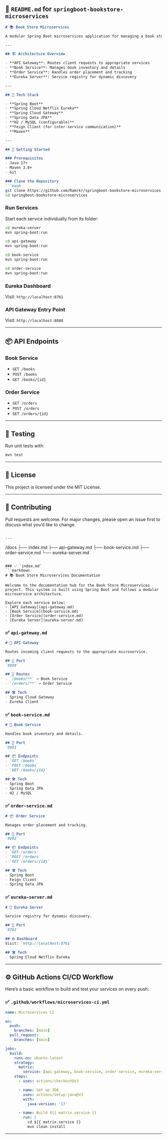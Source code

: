 

## 📘 `README.md` for `springboot-bookstore-microservices`

```markdown
# 📚 Book Store Microservices

A modular Spring Boot microservices application for managing a book store. Built with service discovery, API gateway routing, and RESTful communication between services.

---

## 🏗️ Architecture Overview

- **API Gateway**: Routes client requests to appropriate services
- **Book Service**: Manages book inventory and details
- **Order Service**: Handles order placement and tracking
- **Eureka Server**: Service registry for dynamic discovery

---

## 🧰 Tech Stack

- **Spring Boot**
- **Spring Cloud Netflix Eureka**
- **Spring Cloud Gateway**
- **Spring Data JPA**
- **H2 / MySQL (configurable)**
- **Feign Client (for inter-service communication)**
- **Maven**

---

## 🚀 Getting Started

### Prerequisites
- Java 17+
- Maven 3.8+
- Git

### Clone the Repository
```bash
git clone https://github.com/Ramrkr/springboot-bookstore-microservices.git
cd springboot-bookstore-microservices
```

### Run Services
Start each service individually from its folder:
```bash
cd eureka-server
mvn spring-boot:run

cd api-gateway
mvn spring-boot:run

cd book-service
mvn spring-boot:run

cd order-service
mvn spring-boot:run
```

### Eureka Dashboard
Visit: `http://localhost:8761`

### API Gateway Entry Point
Visit: `http://localhost:8080`

---

## 📦 API Endpoints

### Book Service
- `GET /books`
- `POST /books`
- `GET /books/{id}`

### Order Service
- `GET /orders`
- `POST /orders`
- `GET /orders/{id}`

---

## 🧪 Testing
Run unit tests with:
```bash
mvn test
```

---

## 📄 License
This project is licensed under the MIT License.

---

## 🙌 Contributing
Pull requests are welcome. For major changes, please open an issue first to discuss what you’d like to change.

```

---

```
/docs
├── index.md
├── api-gateway.md
├── book-service.md
├── order-service.md
└── eureka-server.md
```

### ✅ `index.md`
```markdown
# 📚 Book Store Microservices Documentation

Welcome to the documentation hub for the Book Store Microservices project. This system is built using Spring Boot and follows a modular microservice architecture.

Explore each service below:
- [API Gateway](api-gateway.md)
- [Book Service](book-service.md)
- [Order Service](order-service.md)
- [Eureka Server](eureka-server.md)
```

### ✅ `api-gateway.md`
```markdown
# 🚪 API Gateway

Routes incoming client requests to the appropriate microservice.

## 🔧 Port
`8080`

## 🔗 Routes
- `/books/**` → Book Service
- `/orders/**` → Order Service

## 🛠️ Tech
- Spring Cloud Gateway
- Eureka Client
```

### ✅ `book-service.md`
```markdown
# 📘 Book Service

Handles book inventory and details.

## 🔧 Port
`8081`

## 📦 Endpoints
- `GET /books`
- `POST /books`
- `GET /books/{id}`

## 🛠️ Tech
- Spring Boot
- Spring Data JPA
- H2 / MySQL
```

### ✅ `order-service.md`
```markdown
# 📦 Order Service

Manages order placement and tracking.

## 🔧 Port
`8082`

## 📦 Endpoints
- `GET /orders`
- `POST /orders`
- `GET /orders/{id}`

## 🛠️ Tech
- Spring Boot
- Feign Client
- Spring Data JPA
```

### ✅ `eureka-server.md`
```markdown
# 🧭 Eureka Server

Service registry for dynamic discovery.

## 🔧 Port
`8761`

## 🌐 Dashboard
Visit: `http://localhost:8761`

## 🛠️ Tech
- Spring Cloud Netflix Eureka
```

---

## ⚙️ GitHub Actions CI/CD Workflow

Here’s a basic workflow to build and test your services on every push:

### ✅ `.github/workflows/microservices-ci.yml`
```yaml
name: Microservices CI

on:
  push:
    branches: [main]
  pull_request:
    branches: [main]

jobs:
  build:
    runs-on: ubuntu-latest
    strategy:
      matrix:
        service: [api-gateway, book-service, order-service, eureka-server]
    steps:
      - uses: actions/checkout@v3

      - name: Set up JDK
        uses: actions/setup-java@v3
        with:
          java-version: '17'

      - name: Build ${{ matrix.service }}
        run: |
          cd ${{ matrix.service }}
          mvn clean install
```

---

